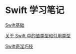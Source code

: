 # Swift 学习笔记

[Swift基础](./Swift基础.md)

[关于 Swift 中的值类型和引用类型](./关于Swift中的值类型和引用类型.md)

[Swift奇淫巧技](./Swift奇淫巧技.md)